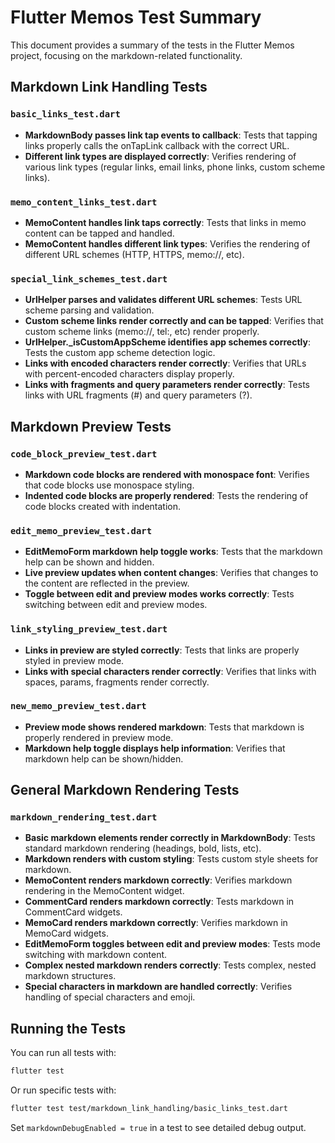 # Flutter Memos Test Summary

This document provides a summary of the tests in the Flutter Memos project, focusing on the markdown-related functionality.

## Markdown Link Handling Tests

### `basic_links_test.dart`
- **MarkdownBody passes link tap events to callback**: Tests that tapping links properly calls the onTapLink callback with the correct URL.
- **Different link types are displayed correctly**: Verifies rendering of various link types (regular links, email links, phone links, custom scheme links).

### `memo_content_links_test.dart`
- **MemoContent handles link taps correctly**: Tests that links in memo content can be tapped and handled.
- **MemoContent handles different link types**: Verifies the rendering of different URL schemes (HTTP, HTTPS, memo://, etc).

### `special_link_schemes_test.dart`
- **UrlHelper parses and validates different URL schemes**: Tests URL scheme parsing and validation.
- **Custom scheme links render correctly and can be tapped**: Verifies that custom scheme links (memo://, tel:, etc) render properly.
- **UrlHelper._isCustomAppScheme identifies app schemes correctly**: Tests the custom app scheme detection logic.
- **Links with encoded characters render correctly**: Verifies that URLs with percent-encoded characters display properly.
- **Links with fragments and query parameters render correctly**: Tests links with URL fragments (#) and query parameters (?).

## Markdown Preview Tests

### `code_block_preview_test.dart`
- **Markdown code blocks are rendered with monospace font**: Verifies that code blocks use monospace styling.
- **Indented code blocks are properly rendered**: Tests the rendering of code blocks created with indentation.

### `edit_memo_preview_test.dart`
- **EditMemoForm markdown help toggle works**: Tests that the markdown help can be shown and hidden.
- **Live preview updates when content changes**: Verifies that changes to the content are reflected in the preview.
- **Toggle between edit and preview modes works correctly**: Tests switching between edit and preview modes.

### `link_styling_preview_test.dart`
- **Links in preview are styled correctly**: Tests that links are properly styled in preview mode.
- **Links with special characters render correctly**: Verifies that links with spaces, params, fragments render correctly.

### `new_memo_preview_test.dart`
- **Preview mode shows rendered markdown**: Tests that markdown is properly rendered in preview mode.
- **Markdown help toggle displays help information**: Verifies that markdown help can be shown/hidden.

## General Markdown Rendering Tests

### `markdown_rendering_test.dart`
- **Basic markdown elements render correctly in MarkdownBody**: Tests standard markdown rendering (headings, bold, lists, etc).
- **Markdown renders with custom styling**: Tests custom style sheets for markdown.
- **MemoContent renders markdown correctly**: Verifies markdown rendering in the MemoContent widget.
- **CommentCard renders markdown correctly**: Tests markdown in CommentCard widgets.
- **MemoCard renders markdown correctly**: Verifies markdown in MemoCard widgets.
- **EditMemoForm toggles between edit and preview modes**: Tests mode switching with markdown content.
- **Complex nested markdown renders correctly**: Tests complex, nested markdown structures.
- **Special characters in markdown are handled correctly**: Verifies handling of special characters and emoji.

## Running the Tests

You can run all tests with:
```bash
flutter test
```

Or run specific tests with:
```bash
flutter test test/markdown_link_handling/basic_links_test.dart
```

Set `markdownDebugEnabled = true` in a test to see detailed debug output.
